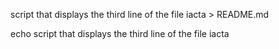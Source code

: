 script that displays the third line of the file iacta > README.md

echo script that displays the third line of the file iacta
